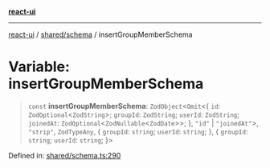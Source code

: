 [**react-ui**](../../../README.md)

***

[react-ui](../../../README.md) / [shared/schema](../README.md) / insertGroupMemberSchema

# Variable: insertGroupMemberSchema

> `const` **insertGroupMemberSchema**: `ZodObject`\<`Omit`\<\{ `id`: `ZodOptional`\<`ZodString`\>; `groupId`: `ZodString`; `userId`: `ZodString`; `joinedAt`: `ZodOptional`\<`ZodNullable`\<`ZodDate`\>\>; \}, `"id"` \| `"joinedAt"`\>, `"strip"`, `ZodTypeAny`, \{ `groupId`: `string`; `userId`: `string`; \}, \{ `groupId`: `string`; `userId`: `string`; \}\>

Defined in: [shared/schema.ts:290](https://github.com/UWA-CITS5206-DMR/react-ui/blob/7050e78c07ed514b5a3e8c4228a2104c7641f592/shared/schema.ts#L290)
